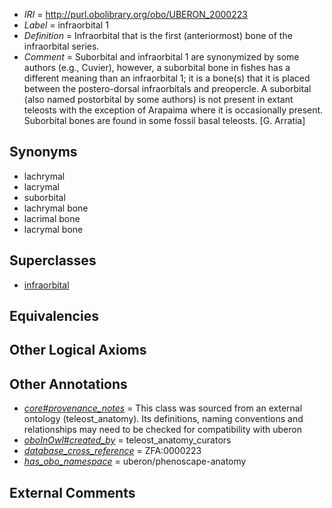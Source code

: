  * *IRI* = http://purl.obolibrary.org/obo/UBERON_2000223
 * *Label* = infraorbital 1
 * *Definition* = Infraorbital that is the first (anteriormost) bone of the infraorbital series.
 * *Comment* = Suborbital and infraorbital 1 are synonymized by some authors (e.g., Cuvier), however, a suborbital bone in fishes has a different meaning than an infraorbital 1; it is a bone(s) that it is placed between the postero-dorsal infraorbitals and preopercle. A suborbital (also named postorbital by some authors) is not present in extant teleosts with the exception of Arapaima where it is occasionally present. Suborbital bones are found in some fossil basal teleosts. [G. Arratia]

## Synonyms

 * lachrymal
 * lacrymal
 * suborbital
 * lachrymal bone
 * lacrimal bone
 * lacrymal bone

## Superclasses

 * [infraorbital](../../UBERON/76/UBERON_2000376.md)

## Equivalencies


## Other Logical Axioms


## Other Annotations

 * *[core#provenance_notes](../../core#provenance/es/core#provenance_notes.md)* = This class was sourced from an external ontology (teleost_anatomy). Its definitions, naming conventions and relationships may need to be checked for compatibility with uberon
 * *[oboInOwl#created_by](../../oboInOwl#created/by/oboInOwl#created_by.md)* = teleost_anatomy_curators
 * *[database_cross_reference](../../ef/oboInOwl#hasDbXref.md)* = ZFA:0000223
 * *[has_obo_namespace](../../ce/oboInOwl#hasOBONamespace.md)* = uberon/phenoscape-anatomy

## External Comments

